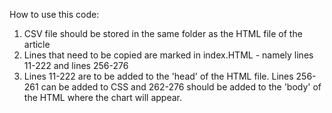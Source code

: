 How to use this code:
1. CSV file should be stored in the same folder as the HTML file of the article
2. Lines that need to be copied are marked in index.HTML - namely lines 11-222 and lines 256-276
3. Lines 11-222 are to be added to the 'head' of the HTML file. Lines 256-261 can be added to CSS and 262-276 should be added to the 'body' of the HTML where the chart will appear.
